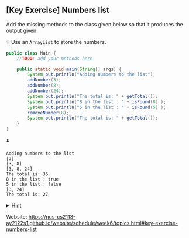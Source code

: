 ## \[Key Exercise\] Numbers list

Add the missing methods to the class given below so that it produces the output given.

💡 Use an `ArrayList` to store the numbers.

```java
public class Main {
    //TODO: add your methods here

    public static void main(String[] args) {
        System.out.println("Adding numbers to the list");
        addNumber(3);
        addNumber(8);
        addNumber(24);
        System.out.println("The total is: " + getTotal());
        System.out.println("8 in the list : " + isFound(8) );
        System.out.println("5 in the list : " + isFound(5) );
        removeNumber(8);
        System.out.println("The total is: " + getTotal());
    }
}
```

⬇️

```console
Adding numbers to the list
[3]
[3, 8]
[3, 8, 24]
The total is: 35
8 in the list : true
5 in the list : false
[3, 24]
The total is: 27
```

<details>
  <summary>Hint</summary>

  Partial solution:

  ```java
  import java.util.ArrayList;

  public class Main {
      private static ArrayList<Integer> numbers = new ArrayList<>();

      private static void addNumber(int i) {
          numbers.add(Integer.valueOf(i));
          System.out.println(numbers);
      }

      // ...
  }
  ```
</details>

Website: https://nus-cs2113-ay2122s1.github.io/website/schedule/week6/topics.html#key-exercise-numbers-list
